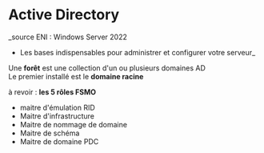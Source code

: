 # Active Directory

_source ENI :  Windows Server 2022
- Les bases indispensables pour administrer et configurer votre serveur_

Une __forêt__ est une collection d'un ou plusieurs domaines AD  
Le premier installé est le __domaine racine__  

à revoir : __les 5 rôles FSMO__  
- maitre d'émulation RID
- Maitre d'infrastructure
- Maitre de nommage de domaine
- Maitre de schéma
- Maitre de domaine PDC  

